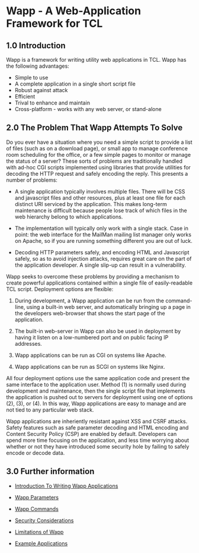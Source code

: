 Wapp - A Web-Application Framework for TCL
==========================================

1.0 Introduction
----------------

Wapp is a framework for writing utility web applications in TCL.
Wapp has the following advantages:

  *   Simple to use
  *   A complete application in a single short script file
  *   Robust against attack
  *   Efficient
  *   Trival to enhance and maintain
  *   Cross-platform - works with any web server, or stand-alone


2.0 The Problem That Wapp Attempts To Solve
-------------------------------------------

Do you ever have a situation where you need
a simple script to provide a list of files (such as on a download page),
or small app to manage conference room scheduling for the office, or
a few simple pages to monitor or manage the status of a server?
These sorts of problems are traditionally handled with ad-hoc
CGI scripts implemented using libraries that provide utilities
for decoding the HTTP request and safely encoding the reply.  This
presents a number of problems:

  *   A single application typically involves multiple files.  There
      will be CSS and javascript files and other resources, plus at
      least one file for each distinct URI serviced by the application.
      This makes long-term maintenance is difficult because people lose
      track of which files in the web hierarchy belong to which applications.

  *   The implementation will typically only work with a single
      stack.  Case in point:  the web interface for the MailMan
      mailing list manager only works on Apache, so if you are running
      something different you are out of luck.

  *   Decoding HTTP parameters safely, and encoding HTML and Javascript
      safely, so as to avoid injection attacks, requires great
      care on the part of the application developer.  A single slip-up
      can result in a vulnerability.

Wapp seeks to overcome these problems by providing a mechanism to create
powerful applications contained within a single file of easily-readable
TCL script.  Deployment options are flexible:

  1.  During development, a Wapp application can be run from the
      command-line, using a built-in web server, and automatically
      bringing up a page in the developers web-browser that shows
      the start page of the application.

  2.  The built-in web-server in Wapp can also be used in deployment
      by having it listen on a low-numbered port and on public facing
      IP addresses.

  3.  Wapp applications can be run as CGI on systems like Apache.

  4.  Wapp applications can be run as SCGI on systems like Nginx.

All four deployment options use the same application code and present the
same interface to the application user.  Method (1) is normally used during
development and maintenance, then the single script file that implements
the application is pushed out to servers for deployment using one of 
options (2), (3), or (4).  In this way, Wapp applications are easy to 
manage and are not tied to any particular web stack.

Wapp applications are inheriently resistant against XSS and CSRF attacks.
Safety features such as safe parameter decoding and HTML encoding and
Content Security Policy (CSP) are enabled by default.  Developers can
spend more time focusing on the application, and less time worrying about
whether or not they have introduced some security hole by failing to 
safely encode or decode data.

3.0 Further information
-----------------------

  *  [Introduction To Writing Wapp Applications](docs/intro.md)

  *  [Wapp Parameters](docs/params.md)

  *  [Wapp Commands](docs/commands.md)

  *  [Security Considerations](docs/security.md)

  *  [Limitations of Wapp](docs/limitations.md)

  *  [Example Applications](/file/examples)
